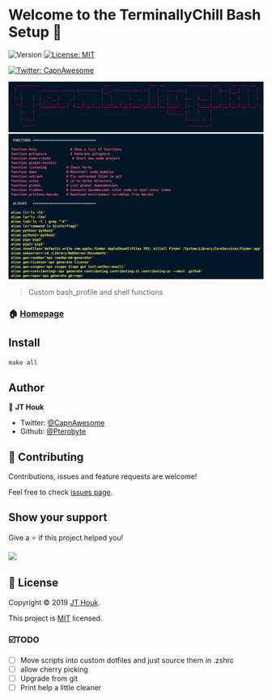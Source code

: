 # Welcome to the TerminallyChill Bash Setup 👋

![Version](https://img.shields.io/badge/version-0.1.0-blue.svg?cacheSeconds=2592000)
[![License: MIT](https://img.shields.io/badge/License-MIT-yellow.svg)](https://github.com/Pterobyte/bash/tree/master/LICENSE)
<!-- [![David Dependencies Status](https://david-dm.org/pterobyte/bash.svg)](https://david-dm.org/pterobyte/bash) -->
<!-- [![Language grade: JavaScript](https://img.shields.io/lgtm/grade/javascript/g/Pterobyte/bash.svg?logo=lgtm&logoWidth=18)](https://lgtm.com/projects/g/Pterobyte/bash/context:javascript) -->
[![Twitter: CapnAwesome](https://img.shields.io/twitter/follow/CapnAwesome.svg?style=social)](https://twitter.com/CapnAwesome)

![terminally chill logo](assets/screenshots/terminally-chill.png)
![functions and aliases](assets/screenshots/functions-and-aliases.png)

> Custom bash_profile and shell functions

### 🏠 [Homepage](https://pterobyte.github.io/bash)

## Install

```sh
make all
```

## Author

👤 **JT Houk**

* Twitter: [@CapnAwesome](https://twitter.com/CapnAwesome)
* Github: [@Pterobyte](https://github.com/Pterobyte)

## 🤝 Contributing

Contributions, issues and feature requests are welcome!

Feel free to check [issues page](https://github.com/Pterobyte/bash/issues).

## Show your support

Give a ⭐️ if this project helped you!

<a href="https://www.patreon.com/TerminallyChillSoftware" rel="nofollow">
  <img src="https://c5.patreon.com/external/logo/become_a_patron_button@2x.png" width="160">
</a>

## 📝 License

Copyright © 2019 [JT Houk](https://github.com/Pterobyte).

This project is [MIT](https://github.com/Pterobyte/bash/tree/master/LICENSE) licensed.

### ☑️TODO

- [ ] Move scripts into custom dotfiles and just source them in .zshrc
- [ ] allow cherry picking
- [ ] Upgrade from git
- [ ] Print help a little cleaner